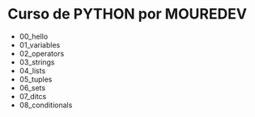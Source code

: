 # Curso de PYTHON por MOUREDEV

- 00_hello
- 01_variables
- 02_operators
- 03_strings
- 04_lists
- 05_tuples
- 06_sets
- 07_ditcs
- 08_conditionals